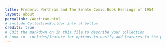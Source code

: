 ```yaml
---
title: Frederic Werthram and The Senate Comic Book Hearings of 1954
layout: about
permalink: /Werthram.html
# include CollectionBuilder info at bottom
credits: true
# Edit the markdown on in this file to describe your collection
# Look in _includes/feature for options to easily add features to the page
---
```

